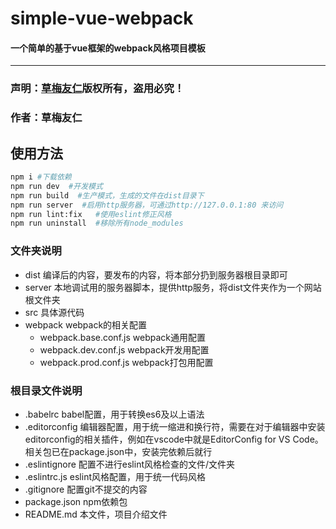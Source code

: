 # simple-vue-webpack

#### 一个简单的基于vue框架的webpack风格项目模板

----------

### 声明：[草梅友仁](https://cmyr.ltd)版权所有，盗用必究！

### 作者：草梅友仁

##  使用方法

```bash
npm i #下载依赖
npm run dev  #开发模式
npm run build  #生产模式，生成的文件在dist目录下
npm run server  #启用http服务器，可通过http://127.0.0.1:80 来访问
npm run lint:fix   #使用eslint修正风格
npm run uninstall  #移除所有node_modules
```

### 文件夹说明

- dist    编译后的内容，要发布的内容，将本部分扔到服务器根目录即可
- server    本地调试用的服务器脚本，提供http服务，将dist文件夹作为一个网站根文件夹
- src    具体源代码
- webpack   webpack的相关配置
  -  webpack.base.conf.js    webpack通用配置
  - webpack.dev.conf.js    webpack开发用配置
  - webpack.prod.conf.js    webpack打包用配置

### 根目录文件说明

- .babelrc    babel配置，用于转换es6及以上语法
- .editorconfig    编辑器配置，用于统一缩进和换行符，需要在对于编辑器中安装editorconfig的相关插件，例如在vscode中就是EditorConfig for VS Code。相关包已在package.json中，安装完依赖后就行
- .eslintignore    配置不进行eslint风格检查的文件/文件夹
- .eslintrc.js     eslint风格配置，用于统一代码风格
- .gitignore    配置git不提交的内容
- package.json    npm依赖包
- README.md   本文件，项目介绍文件